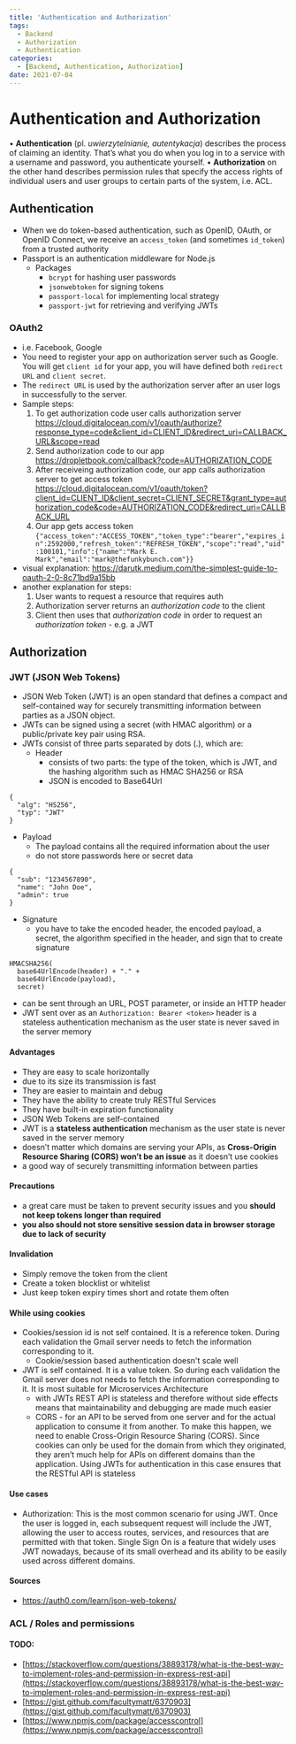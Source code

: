 ```yaml
---
title: 'Authentication and Authorization'
tags:
  - Backend
  - Authorization
  - Authentication
categories:
  - [Backend, Authentication, Authorization]
date: 2021-07-04
---
```

# Authentication and Authorization
• **Authentication** (pl. *uwierzytelnianie, autentykacja*) describes the process of claiming an identity. That’s what you do when you log in to a service with a username and password, you authenticate yourself.
• **Authorization** on the other hand describes permission rules that specify the access rights of individual users and user groups to certain parts of the system, i.e. ACL.

## Authentication
* When we do token-based authentication, such as OpenID, OAuth, or OpenID Connect, we receive an `access_token` (and sometimes `id_token`) from a trusted authority
* Passport is an authentication middleware for Node.js
  * Packages
    * `bcrypt` for hashing user passwords
    * `jsonwebtoken` for signing tokens
    * `passport-local` for implementing local strategy
    * `passport-jwt` for retrieving and verifying JWTs

### OAuth2
* i.e. Facebook, Google
* You need to register your app on authorization server such as Google. You will get `client id` for your app, you will have defined both `redirect URL` and `client secret`.
* The `redirect URL` is used by the authorization server after an user logs in successfully to the server.
* Sample steps:
  1. To get authorization code user calls authorization server https://cloud.digitalocean.com/v1/oauth/authorize?response_type=code&client_id=CLIENT_ID&redirect_uri=CALLBACK_URL&scope=read
  2. Send authorization code to our app https://dropletbook.com/callback?code=AUTHORIZATION_CODE
  3. After receiveing authorization code, our app calls authorization server to get access token https://cloud.digitalocean.com/v1/oauth/token?client_id=CLIENT_ID&client_secret=CLIENT_SECRET&grant_type=authorization_code&code=AUTHORIZATION_CODE&redirect_uri=CALLBACK_URL
  4. Our app gets access token `{"access_token":"ACCESS_TOKEN","token_type":"bearer","expires_in":2592000,"refresh_token":"REFRESH_TOKEN","scope":"read","uid":100101,"info":{"name":"Mark E. Mark","email":"mark@thefunkybunch.com"}}`
* visual explanation: https://darutk.medium.com/the-simplest-guide-to-oauth-2-0-8c71bd9a15bb
* another explanation for steps:
  1. User wants to request a resource that requires auth
  2. Authorization server returns an *authorization code* to the client
  3. Client then uses that *authorization code* in order to request an *authorization token* - e.g. a JWT

## Authorization
### JWT (JSON Web Tokens)
* JSON Web Token (JWT) is an open standard that defines a compact and self-contained way for securely transmitting information between parties as a JSON object.
* JWTs can be signed using a secret (with HMAC algorithm) or a public/private key pair using RSA.
* JWTs consist of three parts separated by dots (.), which are:
  * Header
    * consists of two parts: the type of the token, which is JWT, and the hashing algorithm such as HMAC SHA256 or RSA
    * JSON is encoded to Base64Url
```
{
  "alg": "HS256",
  "typ": "JWT"
}
```
  * Payload
    * The payload contains all the required information about the user
    * do not store passwords here or secret data
```
{
  "sub": "1234567890",
  "name": "John Doe",
  "admin": true
}
```
  * Signature
    * you have to take the encoded header, the encoded payload, a secret, the algorithm specified in the header, and sign that to create signature
```
HMACSHA256(
  base64UrlEncode(header) + "." +
  base64UrlEncode(payload),
  secret)
```
* can be sent through an URL, POST parameter, or inside an HTTP header
* JWT sent over as an `Authorization: Bearer <token>` header is a stateless authentication mechanism as the user state is never saved in the server memory

#### Advantages
* They are easy to scale horizontally
* due to its size its transmission is fast
* They are easier to maintain and debug
* They have the ability to create truly RESTful Services
* They have built-in expiration functionality
* JSON Web Tokens are self-contained
* JWT is a **stateless authentication** mechanism as the user state is never saved in the server memory
* doesn’t matter which domains are serving your APIs, as **Cross-Origin Resource Sharing (CORS) won’t be an issue** as it doesn’t use cookies
* a good way of securely transmitting information between parties

#### Precautions
* a great care must be taken to prevent security issues and you **should not keep tokens longer than required**
* **you also should not store sensitive session data in browser storage due to lack of security**

#### Invalidation
* Simply remove the token from the client
* Create a token blocklist or whitelist
* Just keep token expiry times short and rotate them often

#### While using cookies
* Cookies/session id is not self contained. It is a reference token. During each validation the Gmail server needs to fetch the information corresponding to it.
  * Cookie/session based authentication doesn't scale well
* JWT is self contained. It is a value token. So during each validation the Gmail server does not needs to fetch the information corresponding to it. It is most suitable for Microservices Architecture
  * with JWTs REST API is stateless and therefore without side effects means that maintainability and debugging are made much easier
  * CORS - for an API to be served from one server and for the actual application to consume it from another. To make this happen, we need to enable Cross-Origin Resource Sharing (CORS). Since cookies can only be used for the domain from which they originated, they aren’t much help for APIs on different domains than the application. Using JWTs for authentication in this case ensures that the RESTful API is stateless

#### Use cases
* Authorization: This is the most common scenario for using JWT. Once the user is logged in, each subsequent request will include the JWT, allowing the user to access routes, services, and resources that are permitted with that token. Single Sign On is a feature that widely uses JWT nowadays, because of its small overhead and its ability to be easily used across different domains.

#### Sources
* https://auth0.com/learn/json-web-tokens/

### ACL / Roles and permissions
#### TODO:
* [https://stackoverflow.com/questions/38893178/what-is-the-best-way-to-implement-roles-and-permission-in-express-rest-api](https://stackoverflow.com/questions/38893178/what-is-the-best-way-to-implement-roles-and-permission-in-express-rest-api)
* [https://gist.github.com/facultymatt/6370903](https://gist.github.com/facultymatt/6370903)
* [https://www.npmjs.com/package/accesscontrol](https://www.npmjs.com/package/accesscontrol)